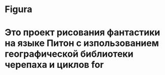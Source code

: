 # Figura 
# Это проект рисования фантастики на языке Питон с изпользованием географической библиотеки черепаха и циклов for

